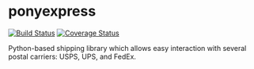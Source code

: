 ponyexpress
===========
[![Build Status](https://travis-ci.org/miketheredherring/ponyexpress.svg?branch=master)](https://travis-ci.org/miketheredherring/ponyexpress) [![Coverage Status](https://coveralls.io/repos/miketheredherring/ponyexpress/badge.svg?branch=master)](https://coveralls.io/r/miketheredherring/ponyexpress?branch=master)

Python-based shipping library which allows easy interaction with several postal carriers: USPS, UPS, and FedEx.
